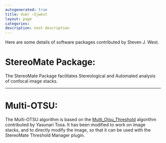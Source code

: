 ```yaml
---
autogenerated: true
title: User ›Sjwest
layout: page
categories: 
description: test description
---
```


Here are some details of software packages contributed by Steven J. West.

StereoMate Package:
===================

The StereoMate Package facilitates Stereological and Automated analysis of confocal image stacks.

------------------------------------------------------------------------

Multi-OTSU:
===========

The Multi-OTSU algorithm is based on the [Multi\_Otsu\_Threshold](Multi_Otsu_Threshold) algorithm contributed by Yasunari Tosa. It has been modified to work on image stacks, and to directly modify the image, so that it can be used with the StereoMate Threshold Manager plugin.
